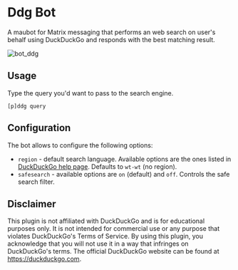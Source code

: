 # Ddg Bot

A maubot for Matrix messaging that performs an web search on user's behalf using DuckDuckGo and responds with the best matching result.

![bot_ddg](https://github.com/user-attachments/assets/e0748da4-27ac-48dc-b6f3-0a7373202308)

## Usage
Type the query you'd want to pass to the search engine.
```
[p]ddg query
```

## Configuration

The bot allows to configure the following options:  
* `region` - default search language. Available options are the ones listed in [DuckDuckGo help page](https://duckduckgo.com/duckduckgo-help-pages/settings/params). Defaults to `wt-wt` (no region).
* `safesearch` - available options are `on` (default) and `off`. Controls the safe search filter.

## Disclaimer

This plugin is not affiliated with DuckDuckGo and is for educational purposes only. It is not intended for commercial use or any purpose that violates DuckDuckGo's Terms of Service. By using this plugin, you acknowledge that you will not use it in a way that infringes on DuckDuckGo's terms. The official DuckDuckGo website can be found at https://duckduckgo.com.
